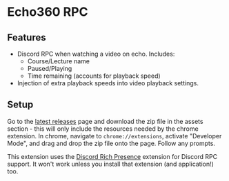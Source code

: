 # Echo360 RPC

## Features
- Discord RPC when watching a video on echo. Includes:
  - Course/Lecture name
  - Paused/Playing
  - Time remaining (accounts for playback speed)
- Injection of extra playback speeds into video playback settings.

## Setup
Go to the [latest releases](../../releases/latest) page and download the zip file in the assets section - this will only include the resources needed by the chrome extension. In chrome, navigate to `chrome://extensions`, activate "Developer Mode", and drag and drop the zip file onto the page. Follow any prompts.

This extension uses the [Discord Rich Presence](https://chrome.google.com/webstore/detail/discord-rich-presence/agnaejlkbiiggajjmnpmeheigkflbnoo) extension for Discord RPC support. It won't work unless you install that extension (and application!) too.
